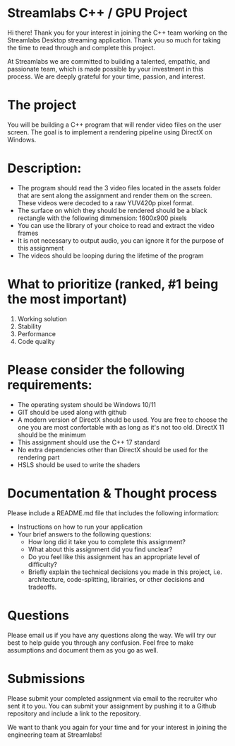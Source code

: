 # Streamlabs C++ / GPU Project

Hi there! Thank you for your interest in joining the C++ team working on the Streamlabs Desktop streaming application. Thank you so much for taking the time to read through and complete this project.

At Streamlabs we are committed to building a talented, empathic, and passionate team, which is made possible by your investment in this process. We are deeply grateful for your time, passion, and interest.

# The project

You will be building a C++ program that will render video files on the user screen. The goal is to implement a rendering pipeline using DirectX on Windows.

# Description:
 - The program should read the 3 video files located in the assets folder that are sent along the assignment and render them on the screen. These videos were decoded to a raw YUV420p pixel format.
 - The surface on which they should be rendered should be a black rectangle with the following dimmension: 1600x900 pixels
 - You can use the library of your choice to read and extract the video frames
 - It is not necessary to output audio, you can ignore it for the purpose of this assignment
 - The videos should be looping during the lifetime of the program

# What to prioritize (ranked, #1 being the most important)
 1. Working solution
 2. Stability
 3. Performance
 4. Code quality

# Please consider the following requirements:

 - The operating system should be Windows 10/11
 - GIT should be used along with github
 - A modern version of DirectX should be used. You are free to choose the one you are most confortable with as long as it's not too old. DirectX 11 should be the minimum
 - This assignment should use the C++ 17 standard
 - No extra dependencies other than DirectX should be used for the rendering part
 - HSLS should be used to write the shaders

# Documentation & Thought process

Please include a README.md file that includes the following information:

 - Instructions on how to run your application
 - Your brief answers to the following questions:
   - How long did it take you to complete this assignment?
   - What about this assignment did you find unclear?
   - Do you feel like this assignment has an appropriate level of difficulty?
   - Briefly explain the technical decisions you made in this project, i.e. architecture, code-splitting, librairies, or other decisions and tradeoffs.

# Questions

Please email us if you have any questions along the way. We will try our best to help guide you through any confusion. Feel free to make assumptions and document them as you go as well.

# Submissions

Please submit your completed assignment via email to the recruiter who sent it to you. You can submit your assignment by pushing it to a Github repository and include a link to the repository.

We want to thank you again for your time and for your interest in joining the engineering team at Streamlabs!
